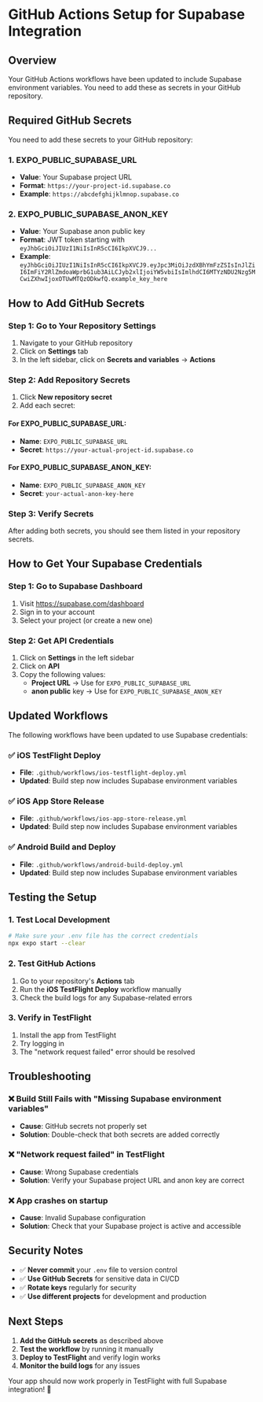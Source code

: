 # GitHub Actions Setup for Supabase Integration

## Overview
Your GitHub Actions workflows have been updated to include Supabase environment variables. You need to add these as secrets in your GitHub repository.

## Required GitHub Secrets

You need to add these secrets to your GitHub repository:

### 1. EXPO_PUBLIC_SUPABASE_URL
- **Value**: Your Supabase project URL
- **Format**: `https://your-project-id.supabase.co`
- **Example**: `https://abcdefghijklmnop.supabase.co`

### 2. EXPO_PUBLIC_SUPABASE_ANON_KEY
- **Value**: Your Supabase anon public key
- **Format**: JWT token starting with `eyJhbGciOiJIUzI1NiIsInR5cCI6IkpXVCJ9...`
- **Example**: `eyJhbGciOiJIUzI1NiIsInR5cCI6IkpXVCJ9.eyJpc3MiOiJzdXBhYmFzZSIsInJlZiI6ImFiY2RlZmdoaWprbG1ub3AiLCJyb2xlIjoiYW5vbiIsImlhdCI6MTYzNDU2Nzg5MCwiZXhwIjoxOTUwMTQzODkwfQ.example_key_here`

## How to Add GitHub Secrets

### Step 1: Go to Your Repository Settings
1. Navigate to your GitHub repository
2. Click on **Settings** tab
3. In the left sidebar, click on **Secrets and variables** → **Actions**

### Step 2: Add Repository Secrets
1. Click **New repository secret**
2. Add each secret:

#### For EXPO_PUBLIC_SUPABASE_URL:
- **Name**: `EXPO_PUBLIC_SUPABASE_URL`
- **Secret**: `https://your-actual-project-id.supabase.co`

#### For EXPO_PUBLIC_SUPABASE_ANON_KEY:
- **Name**: `EXPO_PUBLIC_SUPABASE_ANON_KEY`
- **Secret**: `your-actual-anon-key-here`

### Step 3: Verify Secrets
After adding both secrets, you should see them listed in your repository secrets.

## How to Get Your Supabase Credentials

### Step 1: Go to Supabase Dashboard
1. Visit https://supabase.com/dashboard
2. Sign in to your account
3. Select your project (or create a new one)

### Step 2: Get API Credentials
1. Click on **Settings** in the left sidebar
2. Click on **API**
3. Copy the following values:
   - **Project URL** → Use for `EXPO_PUBLIC_SUPABASE_URL`
   - **anon public** key → Use for `EXPO_PUBLIC_SUPABASE_ANON_KEY`

## Updated Workflows

The following workflows have been updated to use Supabase credentials:

### ✅ iOS TestFlight Deploy
- **File**: `.github/workflows/ios-testflight-deploy.yml`
- **Updated**: Build step now includes Supabase environment variables

### ✅ iOS App Store Release
- **File**: `.github/workflows/ios-app-store-release.yml`
- **Updated**: Build step now includes Supabase environment variables

### ✅ Android Build and Deploy
- **File**: `.github/workflows/android-build-deploy.yml`
- **Updated**: Build step now includes Supabase environment variables

## Testing the Setup

### 1. Test Local Development
```bash
# Make sure your .env file has the correct credentials
npx expo start --clear
```

### 2. Test GitHub Actions
1. Go to your repository's **Actions** tab
2. Run the **iOS TestFlight Deploy** workflow manually
3. Check the build logs for any Supabase-related errors

### 3. Verify in TestFlight
1. Install the app from TestFlight
2. Try logging in
3. The "network request failed" error should be resolved

## Troubleshooting

### ❌ Build Still Fails with "Missing Supabase environment variables"
- **Cause**: GitHub secrets not properly set
- **Solution**: Double-check that both secrets are added correctly

### ❌ "Network request failed" in TestFlight
- **Cause**: Wrong Supabase credentials
- **Solution**: Verify your Supabase project URL and anon key are correct

### ❌ App crashes on startup
- **Cause**: Invalid Supabase configuration
- **Solution**: Check that your Supabase project is active and accessible

## Security Notes

- ✅ **Never commit** your `.env` file to version control
- ✅ **Use GitHub Secrets** for sensitive data in CI/CD
- ✅ **Rotate keys** regularly for security
- ✅ **Use different projects** for development and production

## Next Steps

1. **Add the GitHub secrets** as described above
2. **Test the workflow** by running it manually
3. **Deploy to TestFlight** and verify login works
4. **Monitor the build logs** for any issues

Your app should now work properly in TestFlight with full Supabase integration! 🚀
